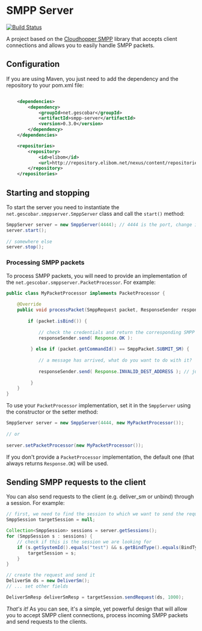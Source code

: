 # SMPP Server

[![Build Status](https://buildhive.cloudbees.com/job/germanescobar/job/smpp-server/badge/icon)](https://buildhive.cloudbees.com/job/germanescobar/job/smpp-server/)

A project based on the [Cloudhopper SMPP](https://github.com/twitter/cloudhopper-smpp/) library that accepts client connections and allows you to easily handle SMPP packets.

## Configuration

If you are using Maven, you just need to add the dependency and the repository to your pom.xml file:

```xml

    <dependencies>
        <dependency>
            <groupId>net.gescobar</groupId>
            <artifactId>smpp-server</artifactId>
            <version>0.3.0</version>
        </dependency>
    </dependencies>

    <repositories>
        <repository>  
            <id>elibom</id>  
            <url>http://repository.elibom.net/nexus/content/repositories/releases</url>  
        </repository>
    </repositories>

```

## Starting and stopping

To start the server you need to instantiate the `net.gescobar.smppserver.SmppServer` class and call the `start()` method:

```java
SmppServer server = new SmppServer(4444); // 4444 is the port, change it as needed
server.start();
		
// somewhere else
server.stop();
```

### Processing SMPP packets

To process SMPP packets, you will need to provide an implementation of the `net.gescobar.smppserver.PacketProcessor`. For example:

```java
public class MyPacketProcessor implements PacketProcessor {
			
	@Override
	public void processPacket(SmppRequest packet, ResponseSender responseSender) {
				
		if (packet.isBind()) {
	   	 		
	   	 	// check the credentials and return the corresponding SMPP command status
	   	 	responseSender.send( Response.OK ):
	   	 					
	   	 } else if (packet.getCommandId() == SmppPacket.SUBMIT_SM) {
	   	 		
	   	 	// a message has arrived, what do you want to do with it?
	   	 	
	   	 	responseSender.send( Response.INVALID_DEST_ADDRESS ); // just an example
	   	 		
	   	 }
	}
}
```

To use your `PacketProcessor` implementation, set it in the `SmppServer` using the constructor or the setter method:

```java
SmppServer server = new SmppServer(4444, new MyPacketProcessor());
		
// or
		
server.setPacketProcessor(new MyPacketProcessor());
```

If you don't provide a `PacketProcessor` implementation, the default one (that always returns `Response.OK`) will be used.

## Sending SMPP requests to the client

You can also send requests to the client (e.g. deliver_sm or unbind) through a session. For example:

```java
// first, we need to find the session to which we want to send the request
SmppSession targetSession = null;

Collection<SmppSession> sessions = server.getSessions();
for (SmppSession s : sessions) {
	// check if this is the session we are looking for
	if (s.getSystemId().equals("test") && s.getBindType().equals(BindType.TRANSCEIVER)) {
		targetSession = s;
	}
}

// create the request and send it
DeliverSm ds = new DeliverSm();
// ... set other fields

DeliverSmResp deliverSmResp = targetSession.sendRequest(ds, 1000);
```

*That's it!* As you can see, it's a simple, yet powerful design that will allow you to accept SMPP client connections, process incoming SMPP packets and send requests to the clients.